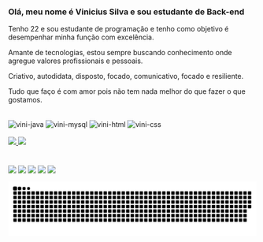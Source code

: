 ### Olá, meu nome é Vinicius Silva e sou estudante de Back-end 

Tenho 22 e sou estudante de programação e tenho como objetivo é desempenhar minha função com excelência.

Amante de tecnologias, estou sempre buscando conhecimento onde agregue valores profissionais e pessoais.

Criativo, autodidata, disposto, focado, comunicativo, focado e resiliente.
  
Tudo que faço é com amor pois não tem nada melhor do que fazer o que gostamos.

<div style="display: inline_block"><br>
  <img align="center" alt="vini-java" height="30" width="80" src="https://img.shields.io/badge/Java-ED8B00?style=for-the-badge&logo=java&logoColor=white">
  <img align="center" alt="vini-mysql" height="30" width="80" src="https://img.shields.io/badge/MySQL-00000F?style=for-the-badge&logo=mysql&logoColor=white">
  <img align="center" alt="vini-html" height="30" width="80" src="https://img.shields.io/badge/HTML5-E34F26?style=for-the-badge&logo=html5&logoColor=white">
  <img align="center" alt="vini-css" height="30" width="80" src="https://img.shields.io/badge/CSS3-1572B6?style=for-the-badge&logo=css3&logoColor=white">
</div><br>

<div>
  <a href="https://github.com/Viniciusilva9">
  <img height="180em" src="https://github-readme-stats.vercel.app/api?username=viniciusilva9&show_icons=true&theme=github_dark&include_all_commits=true&count_private=true"/>
  <img height="180em" src="https://github-readme-stats.vercel.app/api/top-langs/?username=viniciusilva9&layout=compact&langs_count=16&theme=github_dark"/> 
</div>
  
#
  
<div>
  <a href="https://api.whatsapp.com/send?phone=5581985471847" target="_black"><img src="https://img.shields.io/badge/WhatsApp-25D366?style=for-the-badge&logo=whatsapp&logoColor=white" target="_blanck"></a>
  <a href="https://www.linkedin.com/in/viniciusandredasilva/" target="_black"><img src="https://img.shields.io/badge/LinkedIn-0077B5?style=for-the-badge&logo=linkedin&logoColor=white" target="_blanck"></a>
  <a href="https://www.instagram.com/viniciusilva9/" target="_black"><img src="https://img.shields.io/badge/Instagram-E4405F?style=for-the-badge&logo=instagram&logoColor=white" target="_blanck"></a>
  <a href="mailto:viniciusandredasilva.2021@gmail.com" target="_black"><img src="https://img.shields.io/badge/Gmail-D14836?style=for-the-badge&logo=gmail&logoColor=white" target="_blanck"></a>
  <a href="mailto:viniciusandrevestibular@outlook.com" target="_black"><img src="https://img.shields.io/badge/Microsoft_Outlook-0078D4?style=for-the-badge&logo=microsoft-outlook&logoColor=white" target="_blanck"></a>
  
![Snake animation](https://github.com/Viniciusilva9/Viniciusilva9/blob/output/github-contribution-grid-snake.svg)
  
</div>
